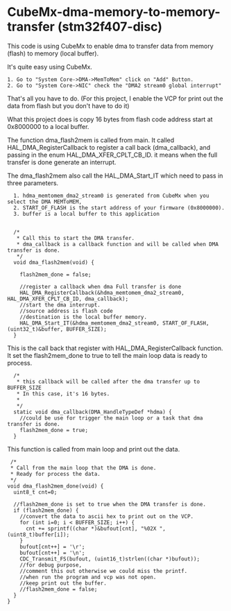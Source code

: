 # CubeMx-dma-memory-to-memory-transfer (stm32f407-disc)
This code is using CubeMx to enable dma to transfer data from memory (flash) to memory (local buffer). 

It's quite easy using CubeMx. 
  
    1. Go to "System Core->DMA->MemToMem" click on "Add" Button.
    2. Go to "System Core->NIC" check the "DMA2 stream0 global interrupt"

That's all you have to do. (For this project, I enable the VCP for print out the data from flash but you don't have to do it)

What this project does is copy 16 bytes from flash code address start at 0x8000000 to a local buffer.

The function dma_flash2mem is called from main. It called HAL_DMA_RegisterCallback to register a call back (dma_callback), and 
passing in the enum HAL_DMA_XFER_CPLT_CB_ID. it means when the full transfer is done generate an interrupt. 

The dma_flash2mem also call the HAL_DMA_Start_IT which need to pass in three parameters.
      
      1. hdma_memtomem_dma2_stream0 is generated from CubeMx when you select the DMA MEMToMEM,
      2. START_OF_FLASH is the start address of your firmware (0x8000000).
      3. buffer is a local buffer to this application
      

      /*
       * Call this to start the DMA transfer.
       * dma_callback is a callback function and will be called when DMA transfer is done.
       */
      void dma_flash2mem(void) {

        flash2mem_done = false;

        //register a callback when dma Full transfer is done
        HAL_DMA_RegisterCallback(&hdma_memtomem_dma2_stream0, HAL_DMA_XFER_CPLT_CB_ID, dma_callback);
        //start the dma interrupt.
        //source address is flash code
        //destination is the local buffer memory.
        HAL_DMA_Start_IT(&hdma_memtomem_dma2_stream0, START_OF_FLASH, (uint32_t)&buffer, BUFFER_SIZE);
      }

This is the call back that register with HAL_DMA_RegisterCallback function. It set the flash2mem_done to true to tell the main
loop data is ready to process. 

      /*
       * this callback will be called after the dma transfer up to BUFFER_SIZE
       * In this case, it's 16 bytes.
       *
       */
      static void dma_callback(DMA_HandleTypeDef *hdma) {
        //could be use for trigger the main loop or a task that dma transfer is done.
        flash2mem_done = true;
      }

This function is called from main loop and print out the data.

     /*
     * Call from the main loop that the DMA is done.
     * Ready for process the data.
     */
    void dma_flash2mem_done(void) {
      uint8_t cnt=0;
      
      //flash2mem_done is set to true when the DMA transfer is done.
      if (flash2mem_done) {
        //convert the data to ascii hex to print out on the VCP.
        for (int i=0; i < BUFFER_SIZE; i++) {
          cnt += sprintf((char *)&bufout[cnt], "%02X ", (uint8_t)buffer[i]);
        }
        bufout[cnt++] = '\r';
        bufout[cnt++] = '\n';
        CDC_Transmit_FS(bufout, (uint16_t)strlen((char *)bufout));
        //for debug purpose,
        //comment this out otherwise we could miss the printf.
        //when run the program and vcp was not open.
        //keep print out the buffer.
        //flash2mem_done = false;
      }
    }
    

